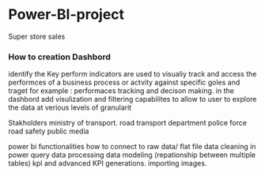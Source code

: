 # Power-BI-project
Super store sales 

###  How to creation Dashbord ##
identify the Key perform  indicators  are used to visualiy track  and access the performces of a business process or actvity against
specific goles and traget
 for example :  performaces tracking and decison making.
  in the dashbord  add visulization and filtering capabilites to allow to user to explore the data  at verious levels of granularit

  Stakholders
  ministry of transport.
  road transport department
  police force
  road safety
  public
  media

  power bi functionalities
how to connect to raw data/ flat file
data cleaning in power query
data processing 
data modeling (repationship between multiple tables)
kpl and advanced KPI generations.
importing images.
  
  

  
